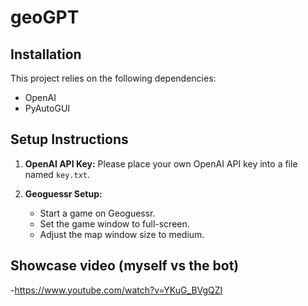 # geoGPT

## Installation

This project relies on the following dependencies:

- OpenAI
- PyAutoGUI

## Setup Instructions

1. **OpenAI API Key:** Please place your own OpenAI API key into a file named `key.txt`.

2. **Geoguessr Setup:**
   - Start a game on Geoguessr.
   - Set the game window to full-screen.
   - Adjust the map window size to medium.

## Showcase video (myself vs the bot)

-https://www.youtube.com/watch?v=YKuG_BVgQZI
